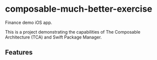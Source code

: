 # composable-much-better-exercise
Finance demo iOS app. 

This is a project demonstrating the capabilities of The Composable Architecture (TCA) and Swift Package Manager.

## Features
